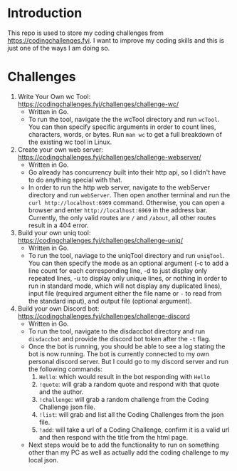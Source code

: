 # Introduction
This repo is used to store my coding challenges from https://codingchallenges.fyi. I want to improve my coding skills and this is just one of the ways I am doing so. 

# Challenges
1. Write Your Own wc Tool: https://codingchallenges.fyi/challenges/challenge-wc/
    - Written in Go.
    - To run the tool, navigate the the wcTool directory and run `wcTool`. You can then specify specific arguments in order to count lines, characters, words, or bytes. Run `man wc` to get a full breakdown of the existing wc tool in Linux.
2. Create your own web server: https://codingchallenges.fyi/challenges/challenge-webserver/
    - Written in Go. 
    - Go already has concurrency built into their http api, so I didn't have to do anything special with that.
    - In order to run the http web server, navigate to the webServer directory and run `webServer`. Then open another terminal and run the `curl http://localhost:6969` command. Otherwise, you can open a browser and enter `http://localhost:6969` in the address bar. Currently, the only valid routes are `/` and `/about`, all other routes result in a 404 error.
3. Build your own uniq tool: https://codingchallenges.fyi/challenges/challenge-uniq/
    - Written in Go.
    - To run the tool, naviage to the uniqTool directory and run `uniqTool`. You can then specify the mode as an optional argument (-c to add a line count for each corresponding line, -d to just display only repeated lines, -u to display only unique lines, or nothing in order to run in standard mode, which will not display any duplicated lines), input file (required argument either the file name or `-` to read from the standard input), and output file (optional argument).
4. Build your own Discord bot: https://codingchallenges.fyi/challenges/challenge-discord
    - Written in Go.
    - To run the tool, navigate to the disdaccbot directory and run `disdaccbot` and provide the discord bot token after the `-t` flag.
    - Once the bot is running, you should be able to see a log stating the bot is now running. The bot is currently connected to my own personal discord server. But I could go to my discord server and run the following commands:
        1. `Hello`: which would result in the bot responding with `Hello`
        2. `!quote`: will grab a random quote and respond with that quote and the author.
        3. `!challenge`: will grab a random challenge from the Coding Challenge json file.
        4. `!list`: will grab and list all the Coding Challenges from the json file.
        5. `!add`: will take a url of a Coding Challenge, confirm it is a valid url and then respond with the title from the html page.
    - Next steps would be to add the functionality to run on something other than my PC as well as actually add the coding challenge to my local json.
